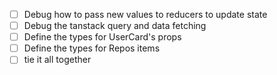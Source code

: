 - [ ] Debug how to pass new values to reducers to update state
- [ ] Debug the tanstack query and data fetching
- [ ] Define the types for UserCard's props
- [ ] Define the types for Repos items
- [ ] tie it all together